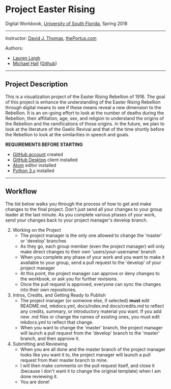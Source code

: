 # Project Easter Rising
Digital Workbook, [University of South Florida](http://www.usf.edu/), Spring 2018

---

Instructor: [David J. Thomas](mailto::davidjthomas@usf.edu), [thePortus.com](http://thePortus.com/)

Authors:
+ [Lauren Leigh](laurenleigh@mail.usf.edu)
+ [Michael Hall](mhall11@mail.usf.edu) ([Github](https://github.com/mhall11))
---

## Project Description
This is a visualization project of the Easter Rising Rebellion of 1916. The goal of this project is enhance the understanding of the Easter Rising Rebellion through digital means to see if these means reveal a new dimension to the Rebellion. It is an on-going effort to look at the number of deaths during the Rebellion, their affiliation, age, sex, and religion to understand the origins of the Rebellion and the ramifications of those origins. In the future, we plan to look at the literature of the Gaelic Revival and that of the time shortly before the Rebellion to look at the similarities in speech and goals.



**REQUIREMENTS BEFORE STARTING**
+ [GitHub account](https://github.com) created
+ [GitHub Desktop](https://desktop.github.com) client installed
+ [Atom](https://atom.io) editor installed
+ [Python 3.x](https://www.python.org/) installed


---

## Workflow

The list below walks you through the process of how to get and make changes to the final project. Don't just send all your changes to your group leader at the last minute. As you complete various phases of your work, send your changes back to your project manager's develop branch.

2. Working on the Project
    * The project manager is the only one allowed to change the 'master' or 'develop' branches
    * As they go, each group member (even the project manager) will only make direct changes to their own 'users/your-username' branch
    * When you complete any phase of your work and you want to make it available to your group, send a pull request to the 'develop' of your project manager
    * At this point, the project manager can approve or deny changes to the workbook, or ask you for further revisions.
    * Once the pull request is approved, everyone can sync the changes into their own repositories.
3. Intros, Credits, and Getting Ready to Publish
    * The project manager (or someone else, if selected) **must** edit README.md, mkdocs.yml, docs/index.md docs/credits.md to reflect any credits, summary, or introductory material you want. If you add new .md files or change the names of existing ones, you must edit mkdocs.yml to reflect that change.
    * When you want to change the 'master' branch, the project manager will launch a pull request from the 'develop' branch to the 'master' branch, and then approve it.
3. Submitting and Reviewing
    * When you are all done and the master branch of the project manager looks like you want it to, the project manager will launch a pull request from their master branch to mine.
    * I will then make comments on the pull request itself, and close it (because I don't want it to change the original template) when I am done reviewing it.
    * You are done!
